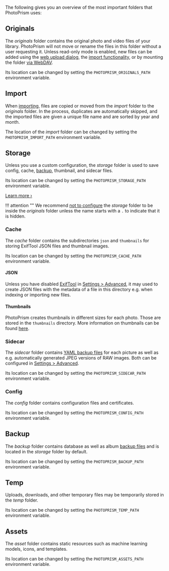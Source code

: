 The following gives you an overview of the most important folders that PhotoPrism uses:

## Originals

The *originals* folder contains the original photo and video files of your library. PhotoPrism will not move or rename the files in this folder without a user requesting it. Unless read-only mode is enabled, new files can be added using the [web upload dialog](../library/upload.md), the [import functionality](../library/import.md), or by mounting the folder [via WebDAV](../sync/webdav.md).

Its location can be changed by setting the `PHOTOPRISM_ORIGINALS_PATH` environment variable.

## Import

When [importing](../library/import.md), files are copied or moved from the *import* folder to the *originals* folder. In the process, duplicates are automatically skipped, and the imported files are given a unique file name and are sorted by year and month.

The location of the *import* folder can be changed by setting the `PHOTOPRISM_IMPORT_PATH` environment variable.

## Storage

Unless you use a custom configuration, the *storage* folder is used to save config, cache, [backup](export.md#album-backups), thumbnail, and sidecar files.

Its location can be changed by setting the `PHOTOPRISM_STORAGE_PATH` environment variable.

[Learn more ›](../../getting-started/faq.md#why-is-my-storage-folder-so-large-what-is-in-it)

!!! attention ""
    We recommend [not to configure](../../known-issues.md#nested-storage-folder) the *storage* folder to be inside the *originals* folder unless the name starts with a `.` to indicate that it is hidden.

### Cache

The *cache* folder contains the subdirectories `json` and `thumbnails` for storing ExifTool JSON files and thumbnail images.

Its location can be changed by setting the `PHOTOPRISM_CACHE_PATH` environment variable.

#### JSON

Unless you have disabled [ExifTool](https://exiftool.org/) in [Settings > Advanced](../settings/advanced.md), it may used to create JSON files with the metadata of a file in this directory e.g. when indexing or importing new files.

#### Thumbnails

PhotoPrism creates thumbnails in different sizes for each photo. Those are stored in the `thumbnails` directory.
More information on thumbnails can be found [here](../settings/advanced.md#preview-images).

### Sidecar

The *sidecar* folder contains [YAML backup files](export.md#photo-backups) for each picture as well as e.g. automatically generated JPEG versions of RAW images.
Both can be configured in [Settings > Advanced](../settings/advanced.md).

Its location can be changed by setting the `PHOTOPRISM_SIDECAR_PATH` environment variable.

### Config

The *config* folder contains configuration files and certificates.

Its location can be changed by setting the `PHOTOPRISM_CONFIG_PATH` environment variable.

## Backup

The *backup* folder contains database as well as album [backup files](../../getting-started/advanced/backups.md) and is located in the *storage* folder by default.

Its location can be changed by setting the `PHOTOPRISM_BACKUP_PATH` environment variable.

## Temp

Uploads, downloads, and other temporary files may be temporarily stored in the *temp* folder.

Its location can be changed by setting the `PHOTOPRISM_TEMP_PATH` environment variable.

## Assets

The *asset* folder contains static resources such as machine learning models, icons, and templates.

Its location can be changed by setting the `PHOTOPRISM_ASSETS_PATH` environment variable.


